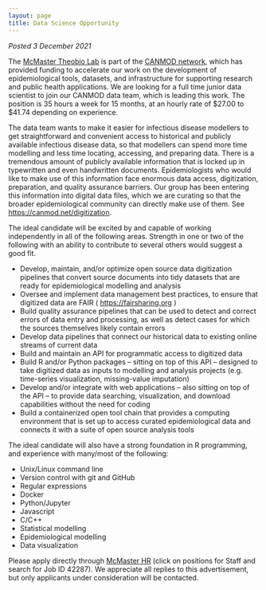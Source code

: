 ```yaml
---
layout: page
title: Data Science Opportunity
---
```


_Posted 3 December 2021_

The [McMaster Theobio Lab](https://mac-theobio.github.io) is part of the [CANMOD network](https://canmod.net), which has provided funding to accelerate our work on the development of epidemiological tools, datasets, and infrastructure for supporting research and public health applications. We are looking for a full time junior data scientist to join our CANMOD data team, which is leading this work. The position is 35 hours a week for 15 months, at an hourly rate of $27.00 to $41.74 depending on experience.

The data team wants to make it easier for infectious disease modellers to get straightforward and convenient access to historical and publicly available infectious disease data, so that modellers can spend more time modelling and less time locating, accessing, and preparing data. There is a tremendous amount of publicly available information that is locked up in typewritten and even handwritten documents. Epidemiologists who would like to make use of this information face enormous data access, digitization, preparation, and quality assurance barriers. Our group has been entering this information into digital data files, which we are curating so that the broader epidemiological community can directly make use of them. See https://canmod.net/digitization.

The ideal candidate will be excited by and capable of working independently in all of the following areas. Strength in one or two of the following with an ability to contribute to several others would suggest a good fit.

* Develop, maintain, and/or optimize open source data digitization pipelines that convert source documents into tidy datasets that are ready for epidemiological modelling and analysis
* Oversee and implement data management best practices, to ensure that digitized data are FAIR ( https://fairsharing.org )
* Build quality assurance pipelines that can be used to detect and correct errors of data entry and processing, as well as detect cases for which the sources themselves likely contain errors
* Develop data pipelines that connect our historical data to existing online streams of current data
* Build and maintain an API for programmatic access to digitized data
* Build R and/or Python packages – sitting on top of this API – designed to take digitized data as inputs to modelling and analysis projects (e.g. time-series visualization, missing-value imputation)
* Develop and/or integrate with web applications – also sitting on top of the API – to provide data searching, visualization, and download capabilities without the need for coding
* Build a containerized open tool chain that provides a computing environment that is set up to access curated epidemiological data and connects it with a suite of open source analysis tools

The ideal candidate will also have a strong foundation in R programming, and experience with many/most of the following:

* Unix/Linux command line
* Version control with git and GitHub
* Regular expressions
* Docker
* Python/Jupyter
* Javascript
* C/C++
* Statistical modelling
* Epidemiological modelling
* Data visualization

Please apply directly through [McMaster HR](https://hr.mcmaster.ca/careers/current-opportunities/) (click on positions for Staff and search for Job ID 42287). We appreciate all replies to this advertisement, but only applicants under consideration will be contacted.
